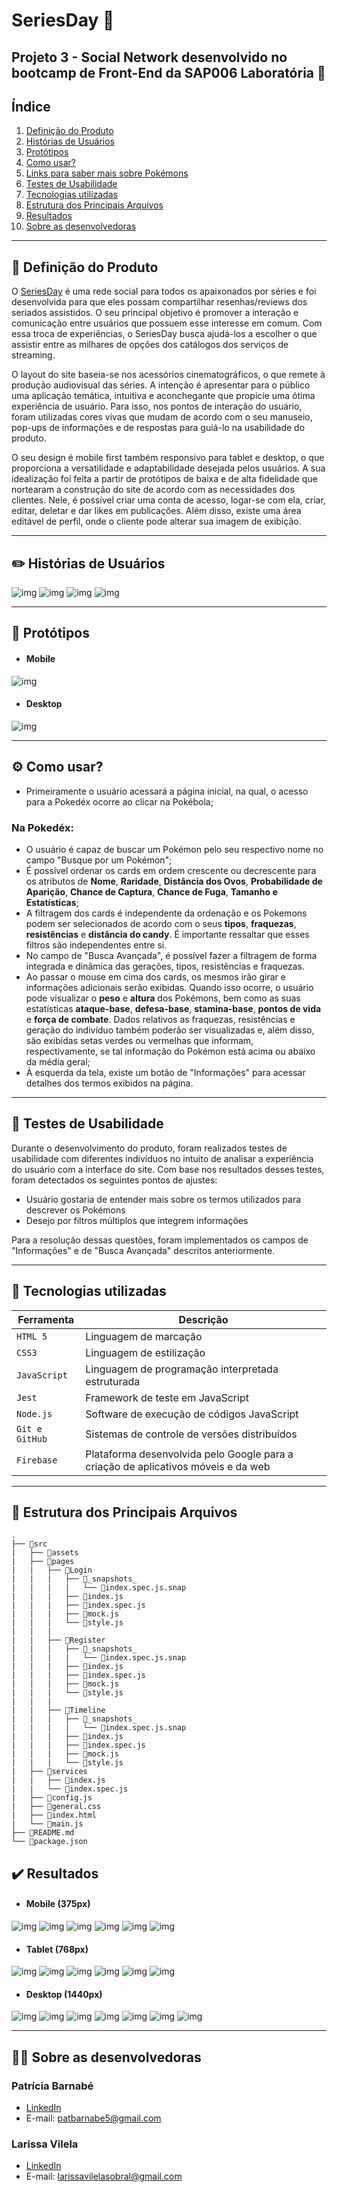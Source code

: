 
# SeriesDay :movie_camera:

## Projeto 3 - Social Network desenvolvido no bootcamp de Front-End da SAP006 Laboratória :yellow_heart:

## Índice

1. [Definição do Produto](#dart-definição-do-produto)
2. [Histórias de Usuários](#pencil2-histórias-de-usuários)
3. [Protótipos](#art-protótipos)
4. [Como usar?](#gear-como-usar)
5. [Links para saber mais sobre Pokémons](#link-links-para-saber-mais-sobre-pokémons)
6. [Testes de Usabilidade](#busts_in_silhouette-testes-de-usabilidade)
7. [Tecnologias utilizadas](#robot-tecnologias-utilizadas)
8. [Estrutura dos Principais Arquivos](#file_folder-estrutura-dos-principais-arquivos)
9. [Resultados](#%EF%B8%8F-resultados)
10. [Sobre as desenvolvedoras](#woman_technologist-sobre-as-desenvolvedoras)

---
## :dart: Definição do Produto

O [SeriesDay](https://socialnetworklab-48687.web.app/) é uma rede social para todos os apaixonados por séries e foi desenvolvida para que eles possam compartilhar resenhas/reviews dos seriados assistidos. O seu principal objetivo é promover a interação e comunicação entre usuários que possuem esse interesse em comum. Com essa troca de experiências, o SeriesDay busca ajudá-los a escolher o que assistir entre as milhares de opções dos catálogos dos serviços de streaming. 

O layout do site baseia-se nos acessórios cinematográficos, o que remete à produção audiovisual das séries. A intenção é apresentar para o público uma aplicação temática, intuitiva e aconchegante que propicie uma ótima experiência de usuário. Para isso, nos pontos de interação do usuário, foram utilizadas cores vivas que mudam de acordo com o seu manuseio, pop-ups de informações e de respostas para guiá-lo na usabilidade do produto.

O seu design é mobile first também responsivo para tablet e desktop, o que proporciona a versatilidade e adaptabilidade desejada pelos usuários. A sua idealização foi feita a partir de protótipos de baixa e de alta fidelidade que nortearam a construção do site de acordo com as necessidades dos clientes. Nele, é possível criar uma conta de acesso, logar-se com ela, criar, editar, deletar e dar likes em publicações. Além disso, existe uma área editável de perfil, onde o cliente pode alterar sua imagem de exibição.

---
## :pencil2: Histórias de Usuários
![img](./src/assets/historia1.png)
![img](./src/assets/historia2.png)
![img](./src/assets/historia3.png)
![img](./src/assets/historia4.png)

---
## :art: Protótipos 

* ####  Mobile
![img](./src/assets/prototipo-mobile.png)

* #### Desktop
![img](./src/assets/prototipo-desktop.png)

---
## :gear: Como usar?
- Primeiramente o usuário acessará a página inicial, na qual, o acesso para a Pokedéx ocorre ao clicar na Pokébola;

### Na Pokedéx:
- O usuário é capaz de buscar um Pokémon pelo seu respectivo nome no campo "Busque por um Pokémon"; 
- É possível ordenar os cards em ordem crescente ou decrescente para os atributos de **Nome**, **Raridade**, **Distância dos Ovos**, **Probabilidade de Aparição**, **Chance de Captura**, **Chance de Fuga**,  **Tamanho e Estatísticas**; 
- A filtragem dos cards é independente da ordenação e os Pokemons podem ser selecionados de acordo com o seus **tipos**, **fraquezas**, **resistências** e **distância do candy**. É importante ressaltar que esses filtros são independentes entre si.
- No campo de "Busca Avançada", é possível fazer a filtragem de forma integrada e dinâmica das gerações, tipos, resistências e fraquezas.
- Ao passar o mouse em cima dos cards, os mesmos irão girar e informações adicionais serão exibidas. Quando isso ocorre, o usuário pode visualizar o **peso** e **altura** dos Pokémons, bem como as suas estatísticas **ataque-base**, **defesa-base**, **stamina-base**, **pontos de vida** e **força de combate**. Dados relativos as fraquezas, resistências e geração do indivíduo também poderão ser visualizadas e, além disso, são exibidas setas verdes ou vermelhas que informam, respectivamente, se tal informação do Pokémon está acima ou abaixo da média geral;
- À esquerda da tela, existe um botão de "Informações" para acessar detalhes dos termos exibidos na página. 

---
## :busts_in_silhouette: Testes de Usabilidade
Durante o desenvolvimento do produto, foram realizados testes de usabilidade com diferentes indivíduos no intuito de analisar a experiência do usuário com a interface do site. Com base nos resultados desses testes, foram detectados os seguintes pontos de ajustes:

- Usuário gostaria de entender mais sobre os termos utilizados para descrever os Pokémons
- Desejo por filtros múltiplos que integrem informações 

Para a resolução dessas questões, foram implementados os campos de "Informações" e de "Busca Avançada" descritos anteriormente.

---
## :robot: Tecnologias utilizadas

| Ferramenta | Descrição |
| --- | --- |
| `HTML 5` | Linguagem de marcação |
| `CSS3` | Linguagem de estilização |
| `JavaScript` |  Linguagem de programação interpretada estruturada|
| `Jest` | Framework de teste em JavaScript|
| `Node.js` | Software de execução de códigos JavaScript|
| `Git e GitHub` | Sistemas de controle de versões distribuídos|
| `Firebase` | Plataforma desenvolvida pelo Google para a criação de aplicativos móveis e da web|

---

## :file_folder: Estrutura dos Principais Arquivos
```
.
├── 📁src
|   ├── 📁assets
|   ├── 📁pages
|   |   ├── 📁Login
|   |   |   ├── 📁_snapshots_
|   |   |   |   └── 📄index.spec.js.snap
|   |   |   ├── 📄index.js
|   |   |   ├── 📄index.spec.js
|   |   |   ├── 📄mock.js
|   |   |   └── 📄style.js
|   |   |
|   |   ├── 📁Register
|   |   |   ├── 📁_snapshots_
|   |   |   |   └── 📄index.spec.js.snap
|   |   |   ├── 📄index.js
|   |   |   ├── 📄index.spec.js
|   |   |   ├── 📄mock.js
|   |   |   └── 📄style.js
|   |   |
|   |   ├── 📁Timeline
|   |   |   ├── 📁_snapshots_
|   |   |   |   └── 📄index.spec.js.snap
|   |   |   ├── 📄index.js
|   |   |   ├── 📄index.spec.js
|   |   |   ├── 📄mock.js
|   |   |   └── 📄style.js
|   ├── 📁services
|   |   ├── 📄index.js
|   |   └── 📄index.spec.js
|   ├── 📄config.js
|   ├── 📄general.css 
|   ├── 📄index.html
|   └── 📄main.js
├── 📄README.md
└── 📄package.json

```

## ✔️ Resultados

* ####  Mobile (375px)
![img](./src/images/resultado-mobile-index.png)
![img](./src/images/resultado-mobile-pokedex1.png)
![img](./src/images/resultado-mobile-pokedex2.png)
![img](./src/images/resultado-mobile-pokedex3.png)
![img](./src/images/resultado-mobile-pokedex4.png)
![img](./src/images/resultado-mobile-pokedex5.png)

* #### Tablet (768px)
![img](./src/images/resultado-tablet-index.png)
![img](./src/images/resultado-tablet-pokedex1.png)
![img](./src/images/resultado-tablet-pokedex2.png)
![img](./src/images/resultado-tablet-pokedex3.png)
![img](./src/images/resultado-tablet-pokedex4.png)
![img](./src/images/resultado-tablet-pokedex5.png)

* #### Desktop (1440px)
![img](./src/images/resultado-desktop-index.png)
![img](./src/images/resultado-desktop-pokedex1.png)
![img](./src/images/resultado-desktop-pokedex2.png)
![img](./src/images/resultado-desktop-pokedex3.png)
![img](./src/images/resultado-desktop-pokedex4.png)
![img](./src/imagesresultado-desktop-pokedex5.png)
![img](./src/images/resultado-desktop-pokedex6.png)


---
## :woman_technologist: Sobre as desenvolvedoras
### Patrícia Barnabé

- [LinkedIn](https://www.linkedin.com/in/patriciabarnabe)
- E-mail: patbarnabe5@gmail.com

### Larissa Vilela

- [LinkedIn](https://www.linkedin.com/in/larissa-vilela-sobral/)
- E-mail: larissavilelasobral@gmail.com